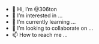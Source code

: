- 👋 Hi, I’m @306ton
- 👀 I’m interested in ...
- 🌱 I’m currently learning ...
- 💞️ I’m looking to collaborate on ...
- 📫 How to reach me ...

<!---
306ton/306ton is a ✨ special ✨ repository because its `README.md` (this file) appears on your GitHub profile.
You can click the Preview link to take a look at your changes.
--->
